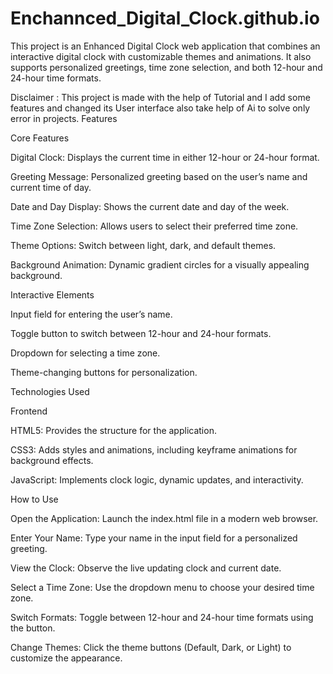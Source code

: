# Enchannced_Digital_Clock.github.io
 
This project is an Enhanced Digital Clock web application that combines an interactive digital clock with customizable themes and animations. It also supports personalized greetings, time zone selection, and both 12-hour and 24-hour time formats.

Disclaimer : This project is made with the help of Tutorial and I add some features and changed its User interface also take help of Ai to solve only error in projects. 
Features

Core Features

Digital Clock: Displays the current time in either 12-hour or 24-hour format.

Greeting Message: Personalized greeting based on the user’s name and current time of day.

Date and Day Display: Shows the current date and day of the week.

Time Zone Selection: Allows users to select their preferred time zone.

Theme Options: Switch between light, dark, and default themes.

Background Animation: Dynamic gradient circles for a visually appealing background.

Interactive Elements

Input field for entering the user’s name.

Toggle button to switch between 12-hour and 24-hour formats.

Dropdown for selecting a time zone.

Theme-changing buttons for personalization.

Technologies Used

Frontend

HTML5: Provides the structure for the application.

CSS3: Adds styles and animations, including keyframe animations for background effects.

JavaScript: Implements clock logic, dynamic updates, and interactivity.

How to Use

Open the Application: Launch the index.html file in a modern web browser.

Enter Your Name: Type your name in the input field for a personalized greeting.

View the Clock: Observe the live updating clock and current date.

Select a Time Zone: Use the dropdown menu to choose your desired time zone.

Switch Formats: Toggle between 12-hour and 24-hour time formats using the button.

Change Themes: Click the theme buttons (Default, Dark, or Light) to customize the appearance.
